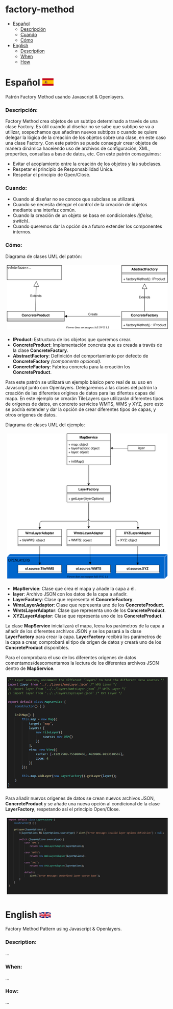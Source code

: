 # factory-method

* [Español](#español)
   * [Descripción](#descripción)
   * [Cuando](#cuando)
   * [Cómo](#cómo)
* [English](#english)
   * [Description](#description)
   * [When](#when)
   * [How](#how)

# Español <img src="../images/esp.svg" width="35">
Patrón Factory Method usando Javascript &amp; Openlayers.

### Descripción:
Factory Method crea objetos de un subtipo determinado a través de una clase Factory. Es útil cuando al diseñar no se sabe que subtipo se va a utilizar, sospechamos que añadiran nuevos subtipos o cuando se quiere delegar la lógica de la creación de los objetos sobre una clase, en este caso una clase Factory. Con este patrón se puede conseguir crear objetos de manera dinámica haceiendo uso de archivos de configuración, XML, properties, consultas a base de datos, etc. Con este patrón conseguimos:
   * Evitar el acoplamiento entre la creación de los objetos y las subclases.
   * Respetar el principio de Responsabilidad Única.
   * Respetar el principio de Open/Close.

### Cuando:
   * Cuando al diseñar no se conoce que subclase se utilizará.
   * Cuando se necesita delegar el control de la creación de objetos mediante una interfaz común.
   * Cuando la creación de un objeto se basa en condicionales *(if/else, switch)*.
   * Cuando queremos dar la opción de a futuro extender los componentes internos.

### Cómo:
Diagrama de clases UML del patrón:

<img src="images/Factory-Method-Class-Diagram.svg"  alt="Factory Method UML Class Diagram" style="padding: 5px;">

   * **IProduct**: Estructura de los objetos que queremos crear.
   * **ConcreteProduct**: Implementación concreta que es creada a través de la clase **ConcreteFactory**.
   * **AbstractFactory**: Definición del comportamiento por defecto de **ConcreteFactory** *(componente opcional)*.
   * **ConcreteFactory**: Fabrica concreta para la creación los **ConcreteProduct**.

Para este patrón se utilizará un ejemplo básico pero real de su uso en Javascript junto con Openlayers. Delegaremos a las clases del patrón la creación de las diferentes orígines de datos para las difentes capas del mapa. En este ejemplo se crearán TileLayers que utilizarán diferentes tipos de orígenes de datos, en concreto servicios WMTS, WMS y XYZ, pero esto se podría extender y dar la opción de crear diferentes tipos de capas, y otros origenes de datos. 

Diagrama de clases UML del ejemplo:

<img src="images/Factory-Method-Class-Diagram-Solution.svg"  alt="Factory Method UML Class Diagram" style="padding: 5px;">

   * **MapService**: Clase que crea el mapa y añade la capa a él.
   * **layer**: Archivo JSON con los datos de la capa a añadir.
   * **LayerFactory**: Clase que representa el **ConcreteFactory**.
   * **WmsLayerAdaptor**: Clase que representa uno de los **ConcreteProduct**.
   * **WmtsLayerAdaptor**: Clase que representa uno de los **ConcreteProduct**.
   * **XYZLayerAdaptor**: Clase que representa uno de los **ConcreteProduct**.

La clase **MapService** inicializará el mapa, leera los parámetros de la capa a añadir de los diferentes archivos JSON y se los pasará a la clase **LayerFactory** para crear la capa. **LayerFactory** recibirá los parámetros de la capa a crear, comprobará el tipo de origen de datos y creará uno de los **ConcreteProduct** disponibles.

Para el comprobara el uso de los diferentes origenes de datos comentamos/descomentamos la lectura de los diferentes archivos JSON dentro de **MapService**.

<img src="images/layers.png"  alt="Layers example" style="padding: 5px;">

Para añadir nuevos origenes de datos se crean nuevos archivos JSON, **ConcreteProduct** y se añade una nueva opción al condicional de la clase **LayerFactory**, respetando así el principio Open/Close.

<img src="images/layerFactory.png"  alt="Layers example" style="padding: 5px;">

# English <img src="../images/gbr.svg" width="35">
Factory Method Pattern using Javascript &amp; Openlayers.

### Description:
...
### When:
...
### How:
...
